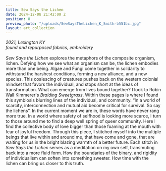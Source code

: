```yaml
---
title: Sew Says the Lichen
date: 2024-12-08 21:42:00 Z
position: 8
preview_photo: "/uploads/SewSaysTheLichen_K_Smith-b551bc.jpg"
layout: art_collection
---
```


*2021, Lexington KY* <br>
*found and repurposed fabrics, embroidery* <br>
<br>
*Sew Says the Lichen* explores the metaphors of the composite organism, lichen. Defying how we see what an organism can be, the lichen embodies more than one being. Algae and Fungi come together in solidarity to withstand the harshest conditions, forming a new alliance, and a new species. This coalescing of creatures pushes back on the western colonial mindset that favors the individual, and stops short at the ideas of transformation. What can emerge from lives bound together? I look to Robin Wall Kimmerer's *Braiding Sweetgrass*. Within these pages is where I found this symbiosis blurring lines of the individual, and community. “In a world of scarcity, interconnection and mutual aid become critical for survival. So say the lichens”.  In the current moment we are in, these words have never rang more true. In a world where safety of selfhood is looking more scarce, I turn to those around me to find a deep well spring of queer community. Here I find the collective body of love bigger than those foaming at the mouth with fear of joyful freedom. Through this piece, I stitched myself into the multiple beings that live within and around me, that have come and gone, that are waiting for us in the bright blazing warmth of a better future. Each stitch in *Sew Says the Lichen* serves as a meditation on my own self, transmuting back into a more fluid form. How the boundaries of the binary, and rigidity of individualism can soften into something sweeter. How time with the lichen can bring us closer to this truth. 